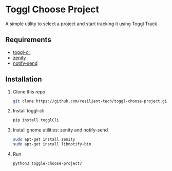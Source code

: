 # Toggl Choose Project
A simple utility to select a project and start tracking it using Toggl Track

## Requirements
 * [toggl-cli](https://github.com/AuHau/toggl-cli)
 * [zenity](https://help.gnome.org/users/zenity/3.32/)
 * [notify-send](http://manpages.ubuntu.com/manpages/xenial/en/man1/notify-send.1.html)

## Installation

1. Clone this repo
   ```bash
   git clone https://github.com/resilient-tech/toggl-choose-project.git
   ```


1. Install toggl-cli
    ```bash
    pip install togglCli
    ```
1. Install gnome utilities: zenity and notify-send
    ```bash 
    sudo apt-get install zenity
    sudo apt-get install libnotify-bin
    ```

1. Run
    ```bash
    python3 toggle-choose-project/
    ```
